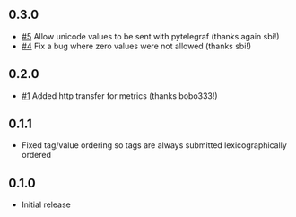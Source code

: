 ## 0.3.0
- [#5](https://github.com/paksu/pytelegraf/pull/5) Allow unicode values to be sent with pytelegraf (thanks again sbi!)
- [#4](https://github.com/paksu/pytelegraf/pull/4) Fix a bug where zero values were not allowed (thanks sbi!)
## 0.2.0
- [#1](https://github.com/paksu/pytelegraf/pull/1) Added http transfer for metrics (thanks bobo333!)

## 0.1.1
- Fixed tag/value ordering so tags are always submitted lexicographically ordered

## 0.1.0
- Initial release
